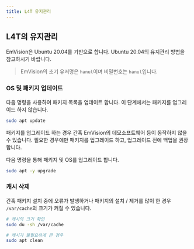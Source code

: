 ```yaml
---
title: L4T 유지관리
---
```


## L4T의 유지관리

EmVision은 Ubuntu 20.04를 기반으로 합니다. Ubuntu 20.04의 유지관리 방법을 참고하시기 바랍니다.

> EmVision의 초기 유저명은 `hanul`이며 비밀번호는 `hanul`입니다.

### OS 및 패키지 업데이트

다음 명령을 사용하여 패키지 목록을 업데이트 합니다. 이 단계에서는 패키지를 업그레이드 하지 않습니다.

```bash
sudo apt update
```

패키지를 업그레이드 하는 경우 간혹 EmVision의 데모소프트웨어 등이 동작하지 않을 수 있습니다.
필요한 경우에만 패키지를 업그레이드 하고, 업그레이드 전에 백업을 권장합니다.

다음 명령을 통해 패키지 및 OS를 업그레이드 합니다.

```bash
sudo apt -y upgrade
```

### 캐시 삭제

간혹 패키지 설치 중에 오류가 발생하거나 패키지의 설치 / 제거를 많이 한 경우 `/var/cache`의 크기가 커질 수 있습니다.

```bash
# 캐시의 크기 확인
sudo du -sh /var/cache

# 캐시가 불필요하게 큰 경우
sudo apt clean
```
